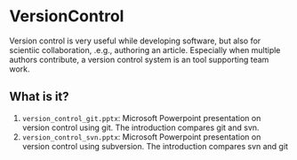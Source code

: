 # VersionControl
Version control is very useful while developing software, but also for
scientiic collaboration, .e.g., authoring an article.  Especially when
multiple authors contribute, a version control system is an tool
supporting team work.

## What is it?
1. `version_control_git.pptx`: Microsoft Powerpoint presentation on
    version control using git.  The introduction compares git and svn.
1. `version_control_svn.pptx`: Microsoft Powerpoint presentation on
    version control using subversion.  The introduction compares svn and
    git
